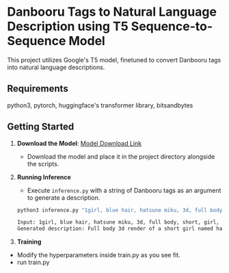# Danbooru Tags to Natural Language Description using T5 Sequence-to-Sequence Model

This project utilizes Google's T5 model, finetuned to convert Danbooru tags into natural language descriptions.

## Requirements
python3, pytorch, huggingface's transformer library, bitsandbytes

## Getting Started

1. **Download the Model**: [Model Download Link](link)
   - Download the model and place it in the project directory alongside the scripts.

2. **Running Inference**
   - Execute `inference.py` with a string of Danbooru tags as an argument to generate a description.

   ```bash
   python3 inference.py "1girl, blue hair, hatsune miku, 3d, full body, short, girl, portrait, smiling"
   ```
  
   ```bash
   Input: 1girl, blue hair, hatsune miku, 3d, full body, short, girl, portrait, smiling
   Generated description: Full body 3d render of a short girl named hatsune miku with blue hair and smiling
   ```

3. **Training**
  - Modify the hyperparameters inside train.py as you see fit.
  - run train.py
